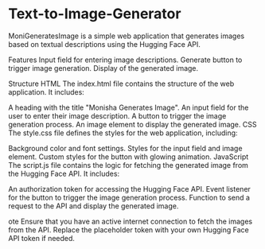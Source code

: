 # Text-to-Image-Generator

MoniGeneratesImage is a simple web application that generates images based on textual descriptions using the Hugging Face API.

Features
Input field for entering image descriptions.
Generate button to trigger image generation.
Display of the generated image.

Structure
HTML
The index.html file contains the structure of the web application. It includes:

A heading with the title "Monisha Generates Image".
An input field for the user to enter their image description.
A button to trigger the image generation process.
An image element to display the generated image.
CSS
The style.css file defines the styles for the web application, including:

Background color and font settings.
Styles for the input field and image element.
Custom styles for the button with glowing animation.
JavaScript
The script.js file contains the logic for fetching the generated image from the Hugging Face API. It includes:

An authorization token for accessing the Hugging Face API.
Event listener for the button to trigger the image generation process.
Function to send a request to the API and display the generated image.

ote
Ensure that you have an active internet connection to fetch the images from the API.
Replace the placeholder token with your own Hugging Face API token if needed.
